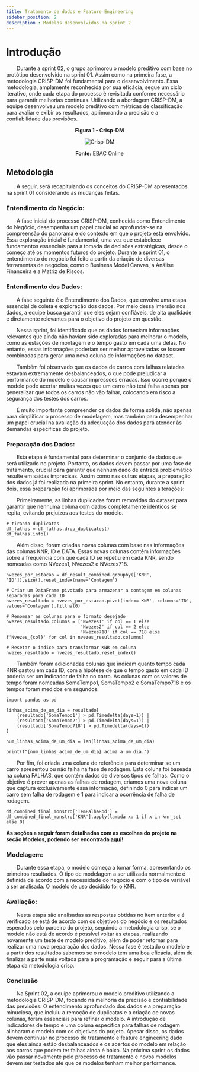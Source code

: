 ```yaml
---
title: Tratamento de dados e Feature Engineering
sidebar_position: 2
description : Modelos desenvolvidos na sprint 2
---
```


# Introdução

&emsp;&emsp;Durante a sprint 02, o grupo aprimorou o modelo preditivo com base no protótipo desenvolvido na sprint 01. Assim como na primeira fase, a metodologia CRISP-DM foi fundamental para o desenvolvimento. Essa metodologia, amplamente reconhecida por sua eficácia, segue um ciclo iterativo, onde cada etapa do processo é revisitada conforme necessário para garantir melhorias contínuas. Utilizando a abordagem CRISP-DM, a equipe desenvolveu um modelo preditivo com métricas de classificação para avaliar e exibir os resultados, aprimorando a precisão e a confiabilidade das previsões.

<p align="center"><b> Figura 1 - Crisp-DM</b></p>
<div align="center" class="zoom-image">
  <img src={require('../../../../static/img/crispEtapas.png').default} alt="Crisp-DM"/>
  <p><b>Fonte:</b> EBAC Online</p>
</div>

## Metodologia

&emsp;&emsp;A seguir, será recapitulando os conceitos do CRISP-DM apresentados na sprint 01 considerando as mudanças feitas.

### Entendimento do Negócio:
&emsp;&emsp;A fase inicial do processo CRISP-DM, conhecida como Entendimento do Negócio, desempenha um papel crucial ao aprofundar-se na compreensão do panorama e do contexto em que o projeto está envolvido. Essa exploração inicial é fundamental, uma vez que estabelece fundamentos essenciais para a tomada de decisões estratégicas, desde o começo até os momentos futuros do projeto. Durante a sprint 01, o entendimento do negócio foi feito a partir da criação de diversas ferramentas de negócios, como o Business Model Canvas, a Análise Financeira e a Matriz de Riscos.

### Entendimento dos Dados:

&emsp;&emsp;A fase seguinte é o Entendimento dos Dados, que envolve uma etapa essencial de coleta e exploração dos dados. Por meio dessa imersão nos dados, a equipe busca garantir que eles sejam confiáveis, de alta qualidade e diretamente relevantes para o objetivo do projeto em questão.

&emsp;&emsp;Nessa sprint, foi identificado que os dados forneciam informações relevantes que ainda não haviam sido exploradas para melhorar o modelo, como as estações de montagem e o tempo gasto em cada uma delas. No entanto, essas informações poderiam ser melhor aproveitadas se fossem combinadas para gerar uma nova coluna de informações no dataset. 

&emsp;&emsp;Também foi observado que os dados de carros com falhas relatadas estavam extremamente desbalanceados, o que pode prejudicar a performance do modelo e causar impressões erradas. Isso ocorre porque o modelo pode acertar muitas vezes que um carro não terá falha apenas por generalizar que todos os carros não vão falhar, colocando em risco a segurança dos testes dos carros.

&emsp;&emsp;É muito importante compreender os dados de forma sólida, não apenas para simplificar o processo de modelagem, mas também para desempenhar um papel crucial na avaliação da adequação dos dados para atender às demandas específicas do projeto.

### Preparação dos Dados:
&emsp;&emsp;Esta etapa é fundamental para determinar o conjunto de dados que será utilizado no projeto. Portanto, os dados devem passar por uma fase de tratamento, crucial para garantir que nenhum dado de entrada problemático resulte em saídas imprecisas. Assim como nas outras etapas, a preparação dos dados já foi realizada na primeira sprint. No entanto, durante a sprint dois, essa preparação foi aprimorada por meio das seguintes alterações:

&emsp;&emsp;Primeiramente, as linhas duplicadas foram removidas do dataset para garantir que nenhuma coluna com dados completamente idênticos se repita, evitando prejuízos aos testes do modelo. 

```
# tirando duplicatas 
df_falhas = df_falhas.drop_duplicates()
df_falhas.info()

```

&emsp;&emsp;Além disso, foram criadas novas colunas com base nas informações das colunas KNR, ID e DATA. Essas novas colunas contêm informações sobre a frequência com que cada ID se repetiu em cada KNR, sendo nomeadas como NVezes1, NVezes2 e NVezes718.

```# Contar o número de ocorrências de cada ID para cada KNR
nvezes_por_estacao = df_result_combined.groupby(['KNR', 'ID']).size().reset_index(name='Contagem')

# Criar um DataFrame pivotado para armazenar a contagem em colunas separadas para cada ID
nvezes_resultado = nvezes_por_estacao.pivot(index='KNR', columns='ID', values='Contagem').fillna(0)

# Renomear as colunas para o formato desejado
nvezes_resultado.columns = ['Nvezes1' if col == 1 else 
                            'Nvezes2' if col == 2 else 
                            'Nvezes718' if col == 718 else f'Nvezes_{col}' for col in nvezes_resultado.columns]

# Resetar o índice para transformar KNR em coluna
nvezes_resultado = nvezes_resultado.reset_index()
```

&emsp;&emsp;Também foram adicionadas colunas que indicam quanto tempo cada KNR gastou em cada ID, com a hipótese de que o tempo gasto em cada ID poderia ser um indicador de falha no carro. As colunas com os valores de tempo foram nomeadas SomaTempo1, SomaTempo2 e SomaTempo718 e os tempos foram medidos em segundos.

```
import pandas as pd

linhas_acima_de_um_dia = resultado[
    (resultado['SomaTempo1'] > pd.Timedelta(days=1)) |
    (resultado['SomaTempo2'] > pd.Timedelta(days=1)) |
    (resultado['SomaTempo718'] > pd.Timedelta(days=1))
]

num_linhas_acima_de_um_dia = len(linhas_acima_de_um_dia)

print(f"{num_linhas_acima_de_um_dia} acima a um dia.")

```

&emsp;&emsp;Por fim, foi criada uma coluna de referência para determinar se um carro apresentou ou não falha na fase de rodagem. Esta coluna foi baseada na coluna FALHAS, que contém dados de diversos tipos de falhas. Como o objetivo é prever apenas as falhas de rodagem, criamos uma nova coluna que captura exclusivamente essa informação, definindo 0 para indicar um carro sem falha de rodagem e 1 para indicar a ocorrência de falha de rodagem.

```
df_combined_final_monstro['TemFalhaRod'] = df_combined_final_monstro['KNR'].apply(lambda x: 1 if x in knr_set else 0)
```

**As seções a seguir foram detalhadas com as escolhas do projeto na seção Modelos, podendo ser encontrada [aqui](./modelos.mdx)!**

### Modelagem:
&emsp;&emsp;Durante essa etapa, o modelo começa a tomar forma, apresentando os primeiros resultados. O tipo de modelagem a ser utilizada normalmente é definida de acordo com a necessidade do negócio e com o tipo de variável a ser analisada. O modelo de uso decidido foi o KNR.

### Avaliação:
&emsp;&emsp;Nesta etapa são analisadas as respostas obtidas no item anterior e é verificado se está de acordo com os objetivos do negócio e os resultados esperados pelo parceiro do projeto, seguindo a metodologia crisp, se o modelo não está de acordo é possível voltar às etapas, realizando novamente um teste de modelo preditivo, além de poder retornar para realizar uma nova preparação dos dados. Nessa fase é testado o modelo e a partir dos resultados sabemos se o modelo tem uma boa eficácia, além de finalizar a parte mais voltada para a programação e seguir para a última etapa da metodologia crisp.

### Conclusão

&emsp;&emsp;Na Sprint 02, a equipe aprimorou o modelo preditivo utilizando a metodologia CRISP-DM, focando na melhoria da precisão e confiabilidade das previsões. O entendimento aprofundado dos dados e a preparação minuciosa, que incluiu a remoção de duplicatas e a criação de novas colunas, foram essenciais para refinar o modelo. A introdução de indicadores de tempo e uma coluna específica para falhas de rodagem alinharam o modelo com os objetivos do projeto. Apesar disso, os dados devem continuar no processo de tratamento e feature engineering dado que eles ainda estão desbalanceados e os acertos do modelo em relação aos carros que podem ter falhas ainda é baixo. Na próxima sprint os dados vão passar novamente pelo processo de tratamento e novos modelos devem ser testados até que os modelos tenham melhor performance.
